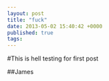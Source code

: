 ```yaml
---
layout: post
title: "fuck"
date: 2013-05-02 15:40:42 +0000
published: true
tags:
---
```

#This is hell testing for first post


##James 


